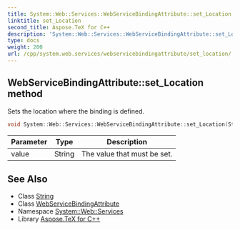 ```yaml
---
title: System::Web::Services::WebServiceBindingAttribute::set_Location method
linktitle: set_Location
second_title: Aspose.TeX for C++
description: 'System::Web::Services::WebServiceBindingAttribute::set_Location method. Sets the location where the binding is defined in C++.'
type: docs
weight: 200
url: /cpp/system.web.services/webservicebindingattribute/set_location/
---
```

## WebServiceBindingAttribute::set_Location method


Sets the location where the binding is defined.

```cpp
void System::Web::Services::WebServiceBindingAttribute::set_Location(String value)
```


| Parameter | Type | Description |
| --- | --- | --- |
| value | String | The value that must be set. |

## See Also

* Class [String](../../../system/string/)
* Class [WebServiceBindingAttribute](../)
* Namespace [System::Web::Services](../../)
* Library [Aspose.TeX for C++](../../../)
